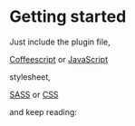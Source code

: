 # Getting started

Just include the plugin file,

[Coffeescript](https://github.com/camerond/Windoze/blob/master/source/javascripts/jquery.windoze.js.coffee) or [JavaScript](http://camerond.github.io/windoze/javascripts/jquery.windoze.js)

stylesheet,

[SASS](https://github.com/camerond/Windoze/blob/master/source/stylesheets/jquery.windoze.css.sass) or [CSS](http://camerond.github.io/windoze/stylesheets/application.css)

and keep reading:
